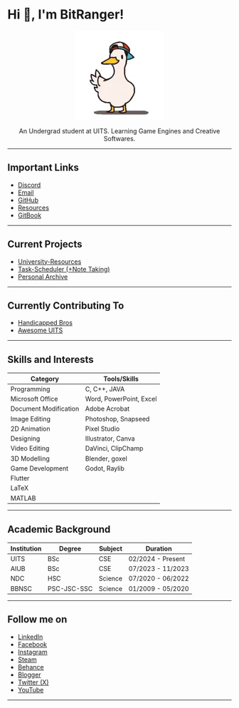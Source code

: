 # Hi 👋, I'm BitRanger!

<p align="center"><img src="shuba-duck-know-your-meme.gif" height="200px" width="200px"></p>

<p align="center">An Undergrad student at UITS. Learning Game Engines and Creative Softwares.</p>

---

## Important Links

- [Discord](https://discordapp.com/users/461953229299646471)
- [Email](https://mail.google.com/mail/u/0/?tf=cm&fs=1&to=b1tranger.01@gmail.com&hl=en)
- [GitHub](https://github.com/b1tranger)
- [Resources](https://b1tranger.github.io/oUITS-Resources/page-depth-01/Resources-Dump.html)
- [GitBook](https://b1tranger.gitbook.io/archive/)

---

## Current Projects

- [University-Resources](https://ouits-res.netlify.app/)
- [Task-Scheduler (+Note Taking)](https://ouits-schedule.netlify.app/)
- [Personal Archive](https://b1tranger.github.io/archive/)

---

## Currently Contributing To

- [Handicapped Bros](https://github.com/Handicapped-Bros)
- [Awesome UITS](https://github.com/oU1TS)

---

## Skills and Interests

| Category              | Tools/Skills                      |
|-----------------------|-----------------------------------|
| Programming           | C, C++, JAVA                      |
| Microsoft Office      | Word, PowerPoint, Excel           |
| Document Modification | Adobe Acrobat                     |
| Image Editing         | Photoshop, Snapseed                         |
| 2D Animation          | Pixel Studio                      |
| Designing             | Illustrator, Canva                       |
| Video Editing         | DaVinci, ClipChamp                           |
| 3D Modelling          | Blender, goxel                    |
| Game Development      | Godot, Raylib                     |
| Flutter               |                                   |
| LaTeX                 |                                   |
| MATLAB                |                                   |

---

## Academic Background

| Institution | Degree       | Subject  | Duration           |
|------------|--------------|----------|--------------------|
| UITS       | BSc          | CSE      | 02/2024 - Present  |
| AIUB       | BSc          | CSE      | 07/2023 - 11/2023  |
| NDC        | HSC          | Science  | 07/2020 - 06/2022  |
| BBNSC      | PSC-JSC-SSC  | Science  | 01/2009 - 05/2020  |

---

## Follow me on

- [LinkedIn](https://www.linkedin.com/in/gaus-saraf-0471b81a4/)
- [Facebook](https://www.facebook.com/b1tranger)
- [Instagram](https://www.instagram.com/b1tranger/)
- [Steam](https://steamcommunity.com/id/BitRanger/)
- [Behance](https://www.behance.net/b1tranger)
- [Blogger](https://b1tranger.blogspot.com/)
- [Twitter (X)](https://x.com/b1tranger)
- [YouTube](https://www.youtube.com/@omnipotato6667)

---

<!-- ## Donation -->

<!-- <img src="01936300790 bkash (2).jpg" alt="Donation QR" width="300px"> -->

<!-- <p align="center">I won't mind at all :3</p> -->
